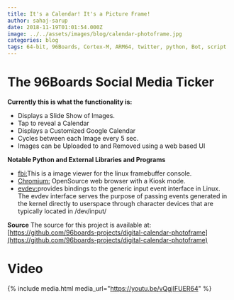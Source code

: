 ```yaml
---
title: It's a Calendar! It's a Picture Frame!
author: sahaj-sarup
date: 2018-11-19T01:01:54.000Z
image: ../../assets/images/blog/calendar-photoframe.jpg
categories: blog
tags: 64-bit, 96Boards, Cortex-M, ARM64, twitter, python, Bot, script
---
```


# The 96Boards Social Media Ticker

**Currently this is what the functionality is:**

- Displays a Slide Show of Images.
- Tap to reveal a Calendar
- Displays a Customized Google Calendar
- Cycles between each Image every 5 sec.
- Images can be Uploaded to and Removed using a web based UI

**Notable Python and External Libraries and Programs**

- [fbi:](https://www.kraxel.org/blog/linux/fbida/)This is a image viewer for the linux framebuffer console.
- [Chromium:](https://www.chromium.org/Home) OpenSource web browser with a Kiosk mode.
- [evdev:](https://python-evdev.readthedocs.io/en/latest/)provides bindings to the generic input event interface in Linux. The evdev interface serves the purpose of passing events generated in the kernel directly to userspace through character devices that are typically located in /dev/input/

**Source**
The source for this project is available at: [https://github.com/96boards-projects/digital-calendar-photoframe](https://github.com/96boards-projects/digital-calendar-photoframe)

# Video

{% include media.html media_url="https://youtu.be/vQgjIFUER64" %}
